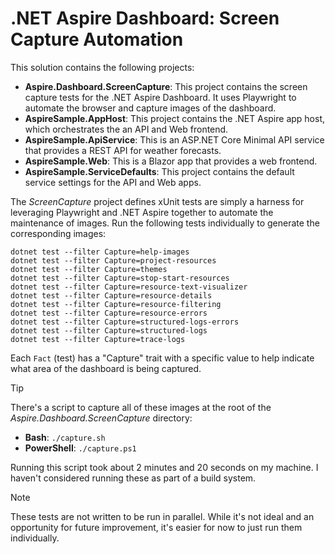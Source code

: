 # .NET Aspire Dashboard: Screen Capture Automation

This solution contains the following projects:

- **Aspire.Dashboard.ScreenCapture**: This project contains the screen capture tests for the .NET Aspire Dashboard. It uses Playwright to automate the browser and capture images of the dashboard.
- **AspireSample.AppHost**: This project contains the .NET Aspire app host, which orchestrates the an API and Web frontend.
- **AspireSample.ApiService**: This is an ASP.NET Core Minimal API service that provides a REST API for weather forecasts.
- **AspireSample.Web**: This is a Blazor app that provides a web frontend.
- **AspireSample.ServiceDefaults**: This project contains the default service settings for the API and Web apps.

The _ScreenCapture_ project defines xUnit tests are simply a harness for leveraging Playwright and .NET Aspire together to automate the maintenance of images. Run the following tests individually to generate the corresponding images:

```
dotnet test --filter Capture=help-images
dotnet test --filter Capture=project-resources
dotnet test --filter Capture=themes
dotnet test --filter Capture=stop-start-resources
dotnet test --filter Capture=resource-text-visualizer
dotnet test --filter Capture=resource-details
dotnet test --filter Capture=resource-filtering
dotnet test --filter Capture=resource-errors
dotnet test --filter Capture=structured-logs-errors
dotnet test --filter Capture=structured-logs
dotnet test --filter Capture=trace-logs
```

Each `Fact` (test) has a "Capture" trait with a specific value to help indicate what area of the dashboard is being captured.

> [!TIP]
> There's a script to capture all of these images at the root of the _Aspire.Dashboard.ScreenCapture_ directory:
>
> - **Bash**: `./capture.sh`
> - **PowerShell**: `./capture.ps1`

Running this script took about 2 minutes and 20 seconds on my machine. I haven't considered running these as part of a build system.

> [!NOTE]
> These tests are not written to be run in parallel. While it's not ideal and an opportunity for future improvement, it's easier for now to just run them individually.

